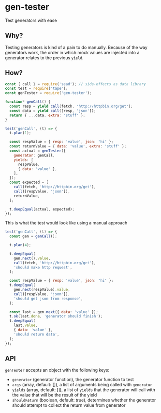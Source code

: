 # gen-tester

Test generators with ease

## Why?

Testing generators is kind of a pain to do manually.  Because of the way generators
work, the order in which mock values are injected into a generator relates
to the previous `yield`.

## How?

```js
const { call } = require('sead'); // side-effects as data library
const test = require('tape');
const genTester = require('gen-tester');

function* genCall() {
  const resp = yield call(fetch, 'http://httpbin.org/get');
  const data = yield call([resp, 'json']);
  return { ...data, extra: 'stuff' };
}

test('genCall', (t) => {
  t.plan(1);

  const respValue = { resp: 'value', json: 'hi' };
  const returnValue = { data: 'value', extra: 'stuff' };
  const actual = genTester({
    generator: genCall,
    yields: [
      respValue,
      { data: 'value' },
    ],
  });
  const expected = [
    call(fetch, 'http://httpbin.org/get'),
    call([respValue, 'json']),
    returnValue,
  ];

  t.deepEqual(actual, expected);
});
```

This is what the test would look like using a manual approach

```js
test('genCall', (t) => {
  const gen = genCall();

  t.plan(4);

  t.deepEqual(
    gen.next().value,
    call(fetch, 'http://httpbin.org/get'),
    'should make http request',
  );

  const respValue = { resp: 'value', json: 'hi' };
  t.deepEqual(
    gen.next(respValue).value,
    call([respValue, 'json']),
    'should get json from response',
  );

  const last = gen.next({ data: 'value' });
  t.ok(last.done, 'generator should finish');
  t.deepEqual(
    last.value,
    { data: 'value' },
    'should return data',
  );
});
```

## API

`genTester` accepts an object with the following keys:

* `generator` (generator function), the generator function to test
* `args` (array, default: []), a list of arguments being called with `generator`
* `yields` (array, default: []), a list of `yield`s that the generator will call with the value that will be the result of the yield
* `shouldReturn` (boolean, default: true), determines whether the generator should attempt to collect the return value from generator
